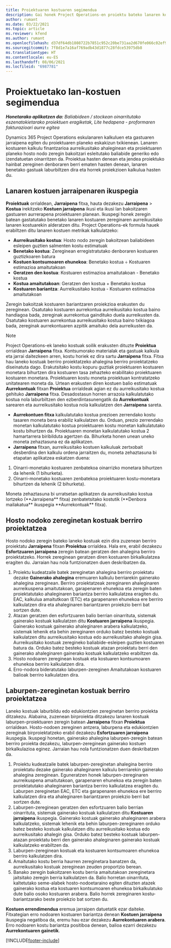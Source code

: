 ```yaml
---
title: Proiektuaren kostuaren segimendua
description: Gai honek Project Operations-en proiektu bateko lanaren kostuaren eta gastuaren aurka nola aurreratzen duten jakiteko informazioa eskaintzen du.
author: rumant
ms.date: 03/22/2021
ms.topic: article
ms.reviewer: kfend
ms.author: rumant
ms.openlocfilehash: d37df64db1808722b7851c952c20be731aa2d670fe066c02ef90386712487407
ms.sourcegitcommit: 7f8d1e7a16af769adb43d1877c28fdce53975db8
ms.translationtype: HT
ms.contentlocale: eu-ES
ms.lasthandoff: 08/06/2021
ms.locfileid: "6987781"
---
```

# <a name="labor-cost-tracking-on-projects"></a>Proiektuetako lan-kostuen segimendua

_**Honetarako aplikatzen da:** Baliabideen / stockean oinarritutako eszenatokietarako proiektuen eragiketak, Lite hedapena - proformaren fakturazioari aurre egitea_

Dynamics 365 Project Operations eskulanaren kalkuluen eta gastuaren jarraipena egiten du proiektuaren planeko eskakizun txikienean. Lanaren kostuaren kalkulu finantzarioa aurreikusitako ahaleginean eta proiektuaren planeko hosto nodo zeregin bakoitzari esleitutako baliabide generiko edo izendatuetan oinarritzen da. Proiektua hasten denean eta jendea proiektuko hainbat zereginen denboraren berri ematen hasten denean, lanaren benetako gastuak laburbiltzen dira eta horrek proiekzioen kalkulua hasten du.

## <a name="labor-cost-tracking-view"></a>Lanaren kostuen jarraipenaren ikuspegia

**Proiektuak** orrialdean, **Jarraipena** fitxa, hauta dezakezu **Jarraipena** > **Kostua** irekitzeko **Kostuen jarraipena** ikusi eta ikusi lan bakoitzaren gastuaren aurrerapena proiektuaren planean. Ikuspegi honek zeregin batean gastatutako benetako lanaren kostuaren zereginaren aurreikusitako lanaren kostuarekin alderatzen ditu. Project Operations-ek formula hauek erabiltzen ditu lanaren kostuen metrikak kalkulatzeko:

- **Aurreikusitako kostua**: Hosto nodo zeregin bakoitzean baliabideen esleipen guztien salmenten kostu estimatuak
- **Benetako kostua**: Zereginean erregistratutako denboraren kostuaren guztizkoaren batura
- **Kostuen kontsumoaren ehunekoa**: Benetako kostua ÷ Kostuaren estimazioa amaitutakoan
- **Geratzen den kostua**: Kostuaren estimazioa amaitutakoan - Benetako kostua
- **Kostua amaitutakoan**: Geratzen den kostua + Benetako kostua
- **Kostuaren bariantza**: Aurreikusitako kostua - Kostuaren estimazioa amaitutakoan

Zeregin bakoitzak kostuaren bariantzaren proiekzioa erakusten du zereginean. Osatutako kostuaren aurrekontua aurreikusitako kostua baino handiagoa bada, zereginak aurrekontua gaindituko duela aurreikusten da. Osatutako kostuaren aurrekontua aurreikusitako kostua baino txikiagoa bada, zereginak aurrekontuaren azpitik amaituko dela aurreikusten da.

>[!NOTE]
> Project Operations-ek laneko kostuak soilik erakusten dituzte **Proiektua** orrialdean **Jarraipena** fitxa. Kontsumorako materialak eta gastuak kalkula eta jarrai daitezkeen arren, kostu horiek ez dira sartu **Jarraipena** fitxa. Fitxa hau laneko kostuak berriro proiektatzeko ahalegina berriro proiektatzeko diseinatuta dago.
Erakutsitako kostu kopuru guztiak proiektuaren kostuaren monetara bihurtzen dira kostuaren tasa zehazteko erabilitako proiektuaren kostuaren monetara. Proiektuaren kostu moneta proiektuan kontratatzeko unitatearen moneta da. Urtean erakusten diren kostuen balio estimatuak **Aurrekontuak** fitxan **Proiektua** orrialdeak agian ez du aurreikusitako kostua gehituko **Jarraipena** fitxa. Desadostasun horren arrazoia kalkulatutako kostua nola laburbiltzen den ezberdintasunengatik da **Aurrekontuak** sarearen eta aurreikusitako kostua nola kalkulatzen den **Jarraipena** sareta. 
>
> - **Aurrekontuen fitxa** kalkulatutako kostua prezioen zerrendako kostu tasaren moneta bera erabiliz kalkulatzen du. Orduan, prezio zerrendako monetan kalkulatutako kostua proiektuaren kostu monetan kalkulatutako kostu bihurtzen da. Proiektuaren monetan kalkulatutako kostua 2 hamartarrera biribilduta agertzen da. Bihurketa honen unean uneko moneta zehaztasuna ez da aplikatzen. 
> - **Jarraipena** fitxan, aurreikusitako kostuen kalkuluak zertxobait desberdina den kalkulu ordena jarraitzen du, moneta zehaztasuna bi etapatan aplikatzea eskatzen duena: 
   ><ol>
   ><li>Oinarri-monetako kostuaren zenbatekoa oinarrizko monetara bihurtzen da lehenik (1 bihurketa).</li>
   ><li>Oinarri-monetako kostuaren zenbatekoa proiektuaren kostu-monetara bihurtzen da lehenik (2 bihurketa). </li>
   ></ol>
   >Moneta zehaztasuna bi urratsetan aplikatzen da aurreikusitako kostua lortzeko (**Jarraipena** fitxa) zenbatetsitako kostutik (**Denbora mailakatua** ikuspegia **Aurrekontuak** fitxa). 
   
## <a name="reprojecting-costs-on-leaf-node-tasks"></a>Hosto nodoko zereginetan kostuak berriro proiektatzea

Hosto nodoko zeregin bateko laneko kostuak ezin dira zuzenean berriro proiektatu **Jarraipena** fitxan **Proiektua** orrialdea. Hala ere, erabil dezakezu **Esfortzuaren jarraipena** zeregin batean geratzen den ahalegina berriro proiektatzeko. Horrek zereginean geratzen diren kostuaren birkalkulatzea eragiten du. Jarraian hau nola funtzionatzen duen deskribatzen da.

1. Proiektu kudeatzaile batek zereginetan ahalegina berriro proiektatu dezake **Gainerako ahalegina** eremuaren kalkulu berriarekin gainerako ahalegina zereginean. Berriro proiektatzeak zereginaren ahaleginaren aurreikuspena amaitutakoan, garapenaren ehunekoa eta zeregin baten proiektatutako ahaleginaren bariantza berriro kalkulatzea eragiten du. EAC, kalkulua amaitutkoan (ETC) eta garapenaren ehunekoa ere berriro kalkulatzen dira eta ahaleginaren bariantzaren proiekzio berri bat sortzen dute.
2. Atazan geratzen den esfortzuaren balio berrian oinarrituta, sistemak gainerako kostuak kalkulatzen ditu **Kostuaren jarraipena** ikuspegia. Gainerako kostuak gainerako ahaleginaren arabera kalkulatzeko, sistemak lehenik eta behin zereginaren orduko batez besteko kostuak kalkulatzen ditu aurreikusitako kostua edo aurreikusitako ahalegin gisa. Aurreikusitako kostuak zeregineko baliabide-esleipen guztien kostuaren batura da. Orduko batez besteko kostuak atazan proiektatu berri den gainerako ahaleginaren gainerako kostuak kalkulatzeko erabiltzen da.
3. Hosto nodoaren zereginean kostuak eta kostuaren kontsumoaren ehunekoa berriro kalkulatzen dira.
4. Erro-nodora bideratutako laburpen-zereginen Amaitutakoan kostuaren balioak berriro kalkulatzen dira.

## <a name="reprojecting-costs-on-summary-tasks"></a>Laburpen-zereginetan kostuak berriro proiektatzea

Laneko kostuak laburbildu edo edukiontzien zereginetan berriro proiekta ditzakezu. Alabaina, zuzenean birproiekta ditzakezu lanaren kostuak laburpen-proiektuaren zeregin batean **Jarraipena** fitxan **Proiektua** orrialdean. Hosto-nodoen zereginen antzera, laburpena eta edukiontzien zereginak birproiektatzeko erabil dezakezu **Esfortzuaren jarraipena** ikuspegia. Ikuspegi honetan, gainerako ahalegina laburpen-zeregin batean berriro proiekta dezakezu, laburpen-zereginean gainerako kostuen birkalkulazioa eginez. Jarraian hau nola funtzionatzen duen deskribatzen da.

1. Proiektu kudeatzaile batek laburpen-zereginetan ahalegina berriro proiektatu dezake gainerako ahaleginaren kalkulu berriarekin gainerako ahalegina zereginean. Eguneratzen honek laburpen-zereginaren aurreikuspena amaitutakoan, garapenaren ehunekoa eta zeregin baten proiektatutako ahaleginaren bariantza berriro kalkulatzea eragiten du. Laburpen zereginetan EAC, ETC eta garapenaren ehunekoa ere berriro kalkulatzen dira eta ahaleginaren bariantzaren proiekzio berri bat sortzen dute.
2. Laburpen-zereginean geratzen den esfortzuaren balio berrian oinarrituta, sistemak gainerako kostuak kalkulatzen ditu **Kostuaren jarraipena** ikuspegia. Gainerako kostuak gainerako ahaleginaren arabera kalkulatzeko, sistemak lehenik eta behin laburpen-zereginaren orduko batez besteko kostuak kalkulatzen ditu aurreikusitako kostua edo aurreikusitako ahalegin gisa. Orduko batez besteko kostuak laburpen-atazan proiektatu berri den gainerako ahaleginaren gainerako kostuak kalkulatzeko erabiltzen da.
3. Laburpen-zereginean kostuak eta kostuaren kontsumoaren ehunekoa berriro kalkulatzen dira.
4. Amaitutako kostu berria haurren zereginetara banatzen da, aurreikusitako kostuak zereginean zeuden proportzio berean.
5. Banako zeregin bakoitzaren kostu berria amaitutakoan zereginetara jaitsitako zeregin berria kalkulatzen da. Balio horretan oinarrituta, kaltetutako seme-alabek hosto-nodoetaraino egiten dituzten atazek gainerako kostua eta kostuaren kontsumoaren ehunekoa birkalkulatuko dute balio osoko kostuaren arabera. Balio horrek zereginaren kostu-bariantzarako beste proiekzio bat sortzen du. 


**Kostuen errendimendua** eremua jarraipen datuetatik ezar daiteke. Fitxategian erro nodoaren kostuaren bariantza denean **Kostuen jarraipena** ikuspegia negatiboa da, eremu hau ezar dezakezu **Aurrekontuaren arabera**. Erro nodoaren kostu bariantza positiboa denean, balioa ezarri dezakezu **Aurrekontuaren gainetik**.


[!INCLUDE[footer-include](../includes/footer-banner.md)]
